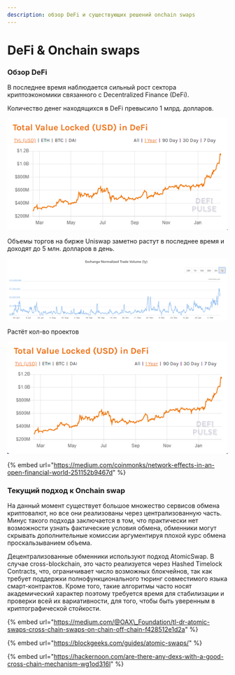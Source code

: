 ```yaml
---
description: обзор DeFi и существующих решений onchain swaps
---
```


# DeFi & Onchain swaps

### Обзор DeFi

В последнее время наблюдается сильный рост сектора криптоэкономики связанного с Decentralized Finance \(DeFi\). 

Количество денег находящихся в DeFi превысило 1 млрд. долларов.

![&#x41A;&#x43E;&#x43B;&#x438;&#x447;&#x435;&#x441;&#x442;&#x432;&#x43E; &#x434;&#x435;&#x43D;&#x435;&#x433; &#x43D;&#x430;&#x445;&#x43E;&#x434;&#x44F;&#x449;&#x438;&#x445;&#x441;&#x44F; &#x432; DeFi](.gitbook/assets/image%20%281%29.png)

Объемы торгов на бирже Uniswap заметно растут в последнее время и доходят до 5 млн. долларов в день.

![&#x41E;&#x431;&#x44A;&#x451;&#x43C;&#x44B; &#x442;&#x43E;&#x440;&#x433;&#x43E;&#x432; &#x43D;&#x430; uniswap &#x431;&#x438;&#x440;&#x436;&#x435;](.gitbook/assets/image%20%2810%29.png)

Растёт кол-во проектов



![The financial system builds itself on top of what is available.](.gitbook/assets/image%20%282%29.png)

{% embed url="https://medium.com/coinmonks/network-effects-in-an-open-financial-world-251152b9467d" %}


### Текущий подход к Onchain swap

На данный момент существует большое множество сервисов обмена криптовалют, но все они реализованы через централизованную часть. Минус такого подхода заключается в том, что практически нет возможности узнать фактические условия обмена, обменники могут скрывать дополнительные комиссии аргументируя плохой курс обмена проскальзыванием объема.

Децентрализованные обменники используют подход AtomicSwap. В случае cross-blockchain, это часто реализуется через Hashed Timelock Contracts, что, ограничивает число возможных блокчейнов, так как требует поддержки полнофункционального тюринг совместимого языка смарт-контрактов. 
Кроме того, такие алгоритмы часто носят академический характер поэтому требуется время для стабилизации и проверки всей их  вариативности, для того, чтобы быть уверенным в криптографической стойкости.

{% embed url="https://medium.com/@OAX\_Foundation/tl-dr-atomic-swaps-cross-chain-swaps-on-chain-off-chain-f428512e1d2a" %}

{% embed url="https://blockgeeks.com/guides/atomic-swaps/" %}

{% embed url="https://hackernoon.com/are-there-any-dexs-with-a-good-cross-chain-mechanism-wg1od316l" %}







## 



